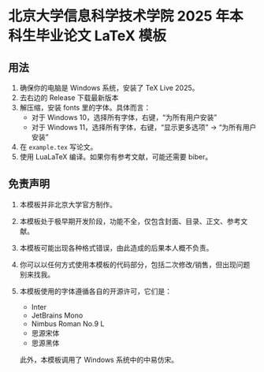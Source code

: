 # 北京大学信息科学技术学院 2025 年本科生毕业论文 LaTeX 模板

## 用法

1. 确保你的电脑是 Windows 系统，安装了 TeX Live 2025。
2. 去右边的 Release 下载最新版本
3. 解压缩，安装 fonts 里的字体。具体而言：
   - 对于 Windows 10，选择所有字体，右键，“为所有用户安装”
   - 对于 Windows 11，选择所有字体，右键，“显示更多选项” -> “为所有用户安装”
4. 在 `example.tex` 写论文。
5. 使用 LuaLaTeX 编译。如果你有参考文献，可能还需要 biber。

## 免责声明

1. 本模板并非北京大学官方制作。
2. 本模板处于极早期开发阶段，功能不全，仅包含封面、目录、正文、参考文献。
3. 本模板可能出现各种格式错误，由此造成的后果本人概不负责。
4. 你可以以任何方式使用本模板的代码部分，包括二次修改/销售，但出现问题别来找我。
5. 本模板使用的字体遵循各自的开源许可，它们是：
   - Inter
   - JetBrains Mono
   - Nimbus Roman No.9 L
   - 思源宋体
   - 思源黑体

   此外，本模板调用了 Windows 系统中的中易仿宋。